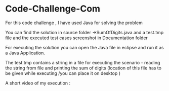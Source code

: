 # Code-Challenge-Com

For this code challenge , I have used Java for solving the problem 

You can find the solution in source folder  ->SumOfDigits.java and a test.tmp file  and the executed test cases screenshot in Documentation folder

For executing the solution you can open the Java file in eclipse and run it as a Java Application.

The test.tmp contains a string in a file for executing the scenario - reading the string from file and printing the sum of digits (location of this file has to be given while executing /you can place it on desktop )

A short video of my execution :
